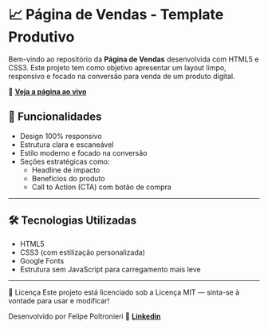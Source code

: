 # 📈 Página de Vendas - Template Produtivo

Bem-vindo ao repositório da **Página de Vendas** desenvolvida com HTML5 e CSS3. Este projeto tem como objetivo apresentar um layout limpo, responsivo e focado na conversão para venda de um produto digital.

🔗 **[Veja a página ao vivo](https://felipepolt.github.io/Pagina-de-Vendas/)**


## 🚀 Funcionalidades

- Design 100% responsivo
- Estrutura clara e escaneável
- Estilo moderno e focado na conversão
- Seções estratégicas como:
  - Headline de impacto
  - Benefícios do produto
  - Call to Action (CTA) com botão de compra

---

## 🛠️ Tecnologias Utilizadas

- HTML5
- CSS3 (com estilização personalizada)
- Google Fonts
- Estrutura sem JavaScript para carregamento mais leve

---

📄 Licença
Este projeto está licenciado sob a Licença MIT — sinta-se à vontade para usar e modificar!



Desenvolvido por Felipe Poltronieri
🔗 **[Linkedin](https://www.linkedin.com/in/felipepoltronieri/)**

